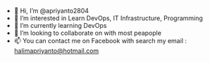 - 👋 Hi, I’m @apriyanto2804
- 👀 I’m interested in Learn DevOps, IT Infrastructure, Programming
- 🌱 I’m currently learning DevOps
- 💞️ I’m looking to collaborate on with most peapople
- 📫 You can contact me on Facebook with search my email : halimapriyanto@hotmail.com

<!---
apriyanto2804/apriyanto2804 is a ✨ special ✨ repository because its `README.md` (this file) appears on your GitHub profile.
You can click the Preview link to take a look at your changes.
--->
